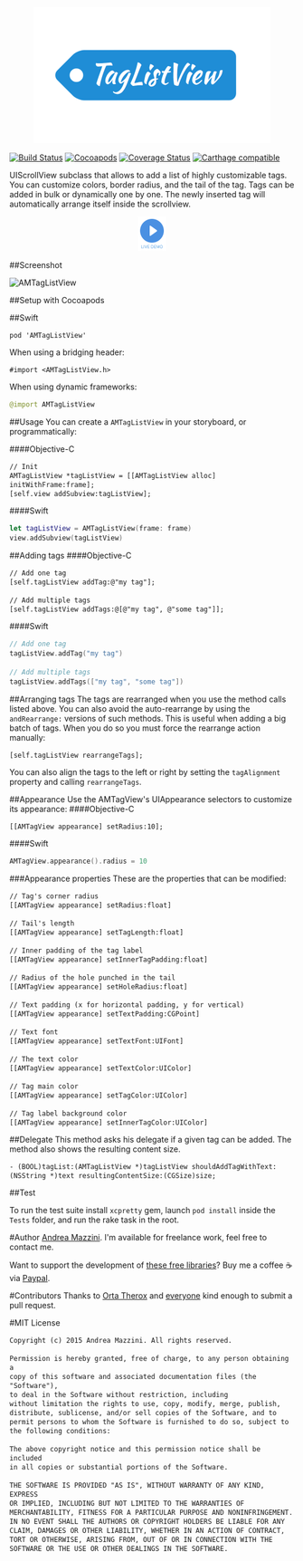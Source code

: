 <p align="center">
  <img width="420" height="240" src="assets/logo.png"/>
</p>

[![Build Status](https://travis-ci.org/andreamazz/AMTagListView.png)](https://travis-ci.org/andreamazz/AMTagListView)
[![Cocoapods](https://cocoapod-badges.herokuapp.com/v/AMTagListView/badge.png)](http://cocoapods.org/?q=amtaglistview)
[![Coverage Status](https://coveralls.io/repos/andreamazz/AMTagListView/badge.svg)](https://coveralls.io/r/andreamazz/AMTagListView)
[![Carthage compatible](https://img.shields.io/badge/Carthage-compatible-4BC51D.svg?style=flat)](https://github.com/Carthage/Carthage)

UIScrollView subclass that allows to add a list of highly customizable tags. You can customize colors, border radius, and the tail of the tag. Tags can be added in bulk or dynamically one by one. The newly inserted tag will automatically arrange itself inside the scrollview.

<p align="center">
  <a href='https://appetize.io/app/ax3k4v3wn05pa8z1ue6pvjnh38' alt='Live demo'>
    <img width="50" height="60" src="assets/demo.png"/>
  </a>
</p>

##Screenshot

![AMTagListView](https://raw.githubusercontent.com/andreamazz/AMTagListView/master/assets/screenshot.gif)

##Setup with Cocoapods

##Swift
```
pod 'AMTagListView'
```
When using a bridging header:
```objc
#import <AMTagListView.h>
```
When using dynamic frameworks:
```swift
@import AMTagListView
```

##Usage
You can create a `AMTagListView` in your storyboard, or programmatically:

####Objective-C
```objc
// Init 
AMTagListView *tagListView = [[AMTagListView alloc] initWithFrame:frame];
[self.view addSubview:tagListView];
```

####Swift
```swift
let tagListView = AMTagListView(frame: frame)
view.addSubview(tagListView)
```

##Adding tags
####Objective-C
```objc
// Add one tag
[self.tagListView addTag:@"my tag"];

// Add multiple tags
[self.tagListView addTags:@[@"my tag", @"some tag"]];
```

####Swift
```swift
// Add one tag
tagListView.addTag("my tag")

// Add multiple tags
tagListView.addTags(["my tag", "some tag"])
```

##Arranging tags
The tags are rearranged when you use the method calls listed above. You can also avoid the auto-rearrange by using the `andRearrange:` versions of such methods. This is useful when adding a big batch of tags. When you do so you must force the rearrange action manually:
```
[self.tagListView rearrangeTags];
```
You can also align the tags to the left or right by setting the `tagAlignment` property and calling `rearrangeTags`.

##Appearance
Use the AMTagView's UIAppearance selectors to customize its appearance:
####Objective-C
```objc
[[AMTagView appearance] setRadius:10];
```

####Swift
```swift
AMTagView.appearance().radius = 10
```

###Appearance properties
These are the properties that can be modified:
```objc
// Tag's corner radius
[[AMTagView appearance] setRadius:float]

// Tail's length
[[AMTagView appearance] setTagLength:float]

// Inner padding of the tag label
[[AMTagView appearance] setInnerTagPadding:float]

// Radius of the hole punched in the tail
[[AMTagView appearance] setHoleRadius:float]

// Text padding (x for horizontal padding, y for vertical)
[[AMTagView appearance] setTextPadding:CGPoint]

// Text font
[[AMTagView appearance] setTextFont:UIFont]

// The text color
[[AMTagView appearance] setTextColor:UIColor]

// Tag main color
[[AMTagView appearance] setTagColor:UIColor]

// Tag label background color
[[AMTagView appearance] setInnerTagColor:UIColor]
```

##Delegate
This method asks his delegate if a given tag can be added. The method also shows the resulting content size.
```objc
- (BOOL)tagList:(AMTagListView *)tagListView shouldAddTagWithText:(NSString *)text resultingContentSize:(CGSize)size;
```

##Test

To run the test suite install `xcpretty` gem, launch `pod install` inside the `Tests` folder, and run the rake task in the root.

#Author
[Andrea Mazzini](https://twitter.com/theandreamazz). I'm available for freelance work, feel free to contact me. 

Want to support the development of [these free libraries](https://cocoapods.org/owners/734)? Buy me a coffee ☕️ via [Paypal](https://www.paypal.me/andreamazzini).  

#Contributors
Thanks to [Orta Therox](https://github.com/orta) and [everyone](https://github.com/andreamazz/AMTagListView/graphs/contributors) kind enough to submit a pull request. 

#MIT License

	Copyright (c) 2015 Andrea Mazzini. All rights reserved.

	Permission is hereby granted, free of charge, to any person obtaining a
	copy of this software and associated documentation files (the "Software"),
	to deal in the Software without restriction, including
	without limitation the rights to use, copy, modify, merge, publish,
	distribute, sublicense, and/or sell copies of the Software, and to
	permit persons to whom the Software is furnished to do so, subject to
	the following conditions:

	The above copyright notice and this permission notice shall be included
	in all copies or substantial portions of the Software.

	THE SOFTWARE IS PROVIDED "AS IS", WITHOUT WARRANTY OF ANY KIND, EXPRESS
	OR IMPLIED, INCLUDING BUT NOT LIMITED TO THE WARRANTIES OF
	MERCHANTABILITY, FITNESS FOR A PARTICULAR PURPOSE AND NONINFRINGEMENT.
	IN NO EVENT SHALL THE AUTHORS OR COPYRIGHT HOLDERS BE LIABLE FOR ANY
	CLAIM, DAMAGES OR OTHER LIABILITY, WHETHER IN AN ACTION OF CONTRACT,
	TORT OR OTHERWISE, ARISING FROM, OUT OF OR IN CONNECTION WITH THE
	SOFTWARE OR THE USE OR OTHER DEALINGS IN THE SOFTWARE.
	
